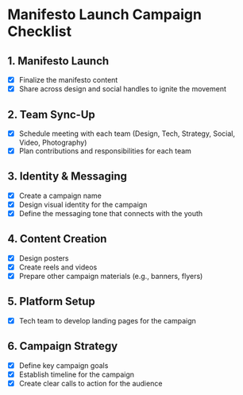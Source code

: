 # Manifesto Launch Campaign Checklist

## 1. Manifesto Launch
- [x] Finalize the manifesto content
- [x] Share across design and social handles to ignite the movement

## 2. Team Sync-Up
- [x] Schedule meeting with each team (Design, Tech, Strategy, Social, Video, Photography)
- [x] Plan contributions and responsibilities for each team

## 3. Identity & Messaging
- [x] Create a campaign name
- [x] Design visual identity for the campaign
- [x] Define the messaging tone that connects with the youth

## 4. Content Creation
- [x] Design posters
- [x] Create reels and videos
- [x] Prepare other campaign materials (e.g., banners, flyers)

## 5. Platform Setup
- [x] Tech team to develop landing pages for the campaign

## 6. Campaign Strategy
- [x] Define key campaign goals
- [x] Establish timeline for the campaign
- [x] Create clear calls to action for the audience
